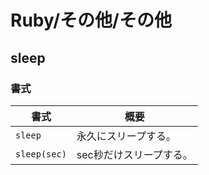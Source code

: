 # Ruby/その他/その他

## sleep

### 書式

| 書式         | 概要                    |
| ------------ | ----------------------- |
| `sleep`      | 永久にスリープする。    |
| `sleep(sec)` | sec秒だけスリープする。 |
